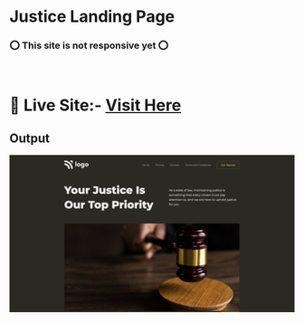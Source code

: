 # Justice Landing Page

### ⭕ This site is not responsive yet ⭕
<br>

 # 📌 Live Site:- [Visit Here](https://kanurisathvika.github.io/FSJS2.0/HTML_CSS_Projects/02_HTML_CSS_Projects_26th_Nov/Project3/index.html)

 ## Output

 ![Output](../Project3/Output.png)